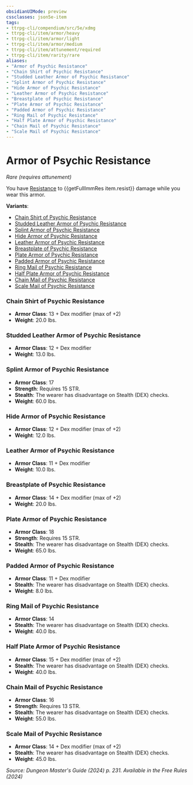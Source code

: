 ```yaml
---
obsidianUIMode: preview
cssclasses: json5e-item
tags:
- ttrpg-cli/compendium/src/5e/xdmg
- ttrpg-cli/item/armor/heavy
- ttrpg-cli/item/armor/light
- ttrpg-cli/item/armor/medium
- ttrpg-cli/item/attunement/required
- ttrpg-cli/item/rarity/rare
aliases: 
- "Armor of Psychic Resistance"
- "Chain Shirt of Psychic Resistance"
- "Studded Leather Armor of Psychic Resistance"
- "Splint Armor of Psychic Resistance"
- "Hide Armor of Psychic Resistance"
- "Leather Armor of Psychic Resistance"
- "Breastplate of Psychic Resistance"
- "Plate Armor of Psychic Resistance"
- "Padded Armor of Psychic Resistance"
- "Ring Mail of Psychic Resistance"
- "Half Plate Armor of Psychic Resistance"
- "Chain Mail of Psychic Resistance"
- "Scale Mail of Psychic Resistance"
---
```

# Armor of Psychic Resistance
*Rare (requires attunement)*  



You have [Resistance](3-Mechanics/CLI/rules/variant-rules/resistance-xphb.md) to {{getFullImmRes item.resist}} damage while you wear this armor.

**Variants**:
- [Chain Shirt of Psychic Resistance](#Chain%20Shirt%20of%20Psychic%20Resistance)
- [Studded Leather Armor of Psychic Resistance](#Studded%20Leather%20Armor%20of%20Psychic%20Resistance)
- [Splint Armor of Psychic Resistance](#Splint%20Armor%20of%20Psychic%20Resistance)
- [Hide Armor of Psychic Resistance](#Hide%20Armor%20of%20Psychic%20Resistance)
- [Leather Armor of Psychic Resistance](#Leather%20Armor%20of%20Psychic%20Resistance)
- [Breastplate of Psychic Resistance](#Breastplate%20of%20Psychic%20Resistance)
- [Plate Armor of Psychic Resistance](#Plate%20Armor%20of%20Psychic%20Resistance)
- [Padded Armor of Psychic Resistance](#Padded%20Armor%20of%20Psychic%20Resistance)
- [Ring Mail of Psychic Resistance](#Ring%20Mail%20of%20Psychic%20Resistance)
- [Half Plate Armor of Psychic Resistance](#Half%20Plate%20Armor%20of%20Psychic%20Resistance)
- [Chain Mail of Psychic Resistance](#Chain%20Mail%20of%20Psychic%20Resistance)
- [Scale Mail of Psychic Resistance](#Scale%20Mail%20of%20Psychic%20Resistance)

### Chain Shirt of Psychic Resistance

- **Armor Class**: 13 + Dex modifier (max of +2)
- **Weight**: 20.0 lbs.

### Studded Leather Armor of Psychic Resistance

- **Armor Class**: 12 + Dex modifier
- **Weight**: 13.0 lbs.

### Splint Armor of Psychic Resistance

- **Armor Class**: 17
- **Strength**: Requires 15 STR.
- **Stealth**: The wearer has disadvantage on Stealth (DEX) checks.
- **Weight**: 60.0 lbs.

### Hide Armor of Psychic Resistance

- **Armor Class**: 12 + Dex modifier (max of +2)
- **Weight**: 12.0 lbs.

### Leather Armor of Psychic Resistance

- **Armor Class**: 11 + Dex modifier
- **Weight**: 10.0 lbs.

### Breastplate of Psychic Resistance

- **Armor Class**: 14 + Dex modifier (max of +2)
- **Weight**: 20.0 lbs.

### Plate Armor of Psychic Resistance

- **Armor Class**: 18
- **Strength**: Requires 15 STR.
- **Stealth**: The wearer has disadvantage on Stealth (DEX) checks.
- **Weight**: 65.0 lbs.

### Padded Armor of Psychic Resistance

- **Armor Class**: 11 + Dex modifier
- **Stealth**: The wearer has disadvantage on Stealth (DEX) checks.
- **Weight**: 8.0 lbs.

### Ring Mail of Psychic Resistance

- **Armor Class**: 14
- **Stealth**: The wearer has disadvantage on Stealth (DEX) checks.
- **Weight**: 40.0 lbs.

### Half Plate Armor of Psychic Resistance

- **Armor Class**: 15 + Dex modifier (max of +2)
- **Stealth**: The wearer has disadvantage on Stealth (DEX) checks.
- **Weight**: 40.0 lbs.

### Chain Mail of Psychic Resistance

- **Armor Class**: 16
- **Strength**: Requires 13 STR.
- **Stealth**: The wearer has disadvantage on Stealth (DEX) checks.
- **Weight**: 55.0 lbs.

### Scale Mail of Psychic Resistance

- **Armor Class**: 14 + Dex modifier (max of +2)
- **Stealth**: The wearer has disadvantage on Stealth (DEX) checks.
- **Weight**: 45.0 lbs.


*Source: Dungeon Master's Guide (2024) p. 231. Available in the Free Rules (2024)*